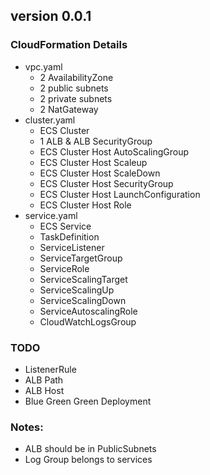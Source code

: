 ## version 0.0.1

### CloudFormation Details
- vpc.yaml
  - 2 AvailabilityZone
  - 2 public subnets
  - 2 private subnets
  - 2 NatGateway
- cluster.yaml
  - ECS Cluster
  - 1 ALB & ALB SecurityGroup
  - ECS Cluster Host AutoScalingGroup
  - ECS Cluster Host Scaleup
  - ECS Cluster Host ScaleDown
  - ECS Cluster Host SecurityGroup
  - ECS Cluster Host LaunchConfiguration
  - ECS Cluster Host Role
- service.yaml
  - ECS Service
  - TaskDefinition
  - ServiceListener
  - ServiceTargetGroup
  - ServiceRole
  - ServiceScalingTarget
  - ServiceScalingUp
  - ServiceScalingDown
  - ServiceAutoscalingRole
  - CloudWatchLogsGroup

### TODO

- ListenerRule
- ALB Path
- ALB Host
- Blue Green Green Deployment


### Notes:

- ALB should be in PublicSubnets
- Log Group belongs to services
